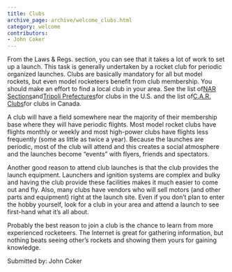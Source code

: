 ```yaml
---
title: Clubs
archive_page: archive/welcome_clubs.html
category: welcome
contributors:
- John Coker
---
```

From the Laws & Regs. section, you can see that it takes a lot of work to set up a launch. This task is generally undertaken by a rocket club for periodic organized launches. Clubs are basically mandatory for all but model rockets, but even model rocketeers benefit from club membership. You should make an effort to find a local club in your area. See the list of[NAR Sections](http://www.nar.org/NARsect.html)and[Tripoli Prefectures](http://www.tripoli.org/prefect.htm)for clubs in the U.S. and the list of[C.A.R. Clubs](http://www.promotek.com/car/clubs.htm)for clubs in Canada.

A club will have a field somewhere near the majority of their membership base where they will have periodic flights. Most model rocket clubs have flights monthly or weekly and most high-power clubs have flights less frequently (some as little as twice a year). Because the launches are periodic, most of the club will attend and this creates a social atmosphere and the launches become “events” with flyers, friends and spectators.

Another good reason to attend club launches is that the club provides the launch equipment. Launchers and ignition systems are complex and bulky and having the club provide these facilities makes it much easier to come out and fly. Also, many clubs have vendors who will sell motors (and other parts and equipment) right at the launch site. Even if you don’t plan to enter the hobby yourself, look for a club in your area and attend a launch to see first-hand what it’s all about.

Probably the best reason to join a club is the chance to learn from more experienced rocketeers. The Internet is great for gathering information, but nothing beats seeing other’s rockets and showing them yours for gaining knowledge.

Submitted by: John Coker
